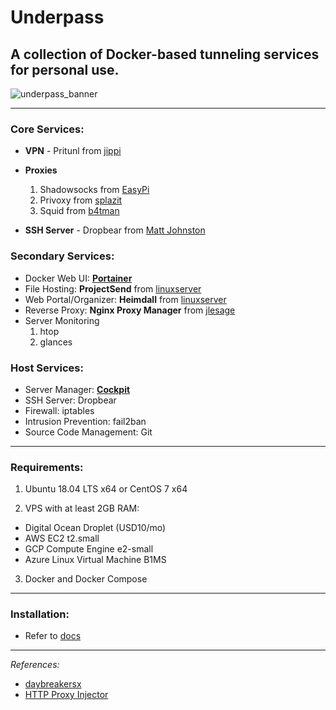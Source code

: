 # Underpass

## A collection of Docker-based tunneling services for personal use.

![underpass_banner](https://user-images.githubusercontent.com/9207205/90979447-b0561a80-e587-11ea-951f-efcaaed63654.png)

***

### Core Services:
- **VPN** - Pritunl from [jippi](https://hub.docker.com/r/jippi/pritunl)

- **Proxies**
  1. Shadowsocks from [EasyPi](https://github.com/EasyPi/docker-shadowsocks-libev)
  2. Privoxy from [splazit](https://hub.docker.com/r/splazit/privoxy-alpine)
  2. Squid from [b4tman](https://hub.docker.com/r/b4tman/squid)

- **SSH Server** - Dropbear from [Matt Johnston](https://matt.ucc.asn.au/dropbear/dropbear.html)

### Secondary Services:
- Docker Web UI: **[Portainer](https://hub.docker.com/r/portainer/portainer)**
- File Hosting: **ProjectSend** from [linuxserver](https://hub.docker.com/r/linuxserver/projectsend)
- Web Portal/Organizer: **Heimdall** from [linuxserver](https://hub.docker.com/r/linuxserver/heimdall)
- Reverse Proxy: **Nginx Proxy Manager** from [jlesage](https://hub.docker.com/r/jlesage/nginx-proxy-manager)
- Server Monitoring
  1. htop
  2. glances

### Host Services:
- Server Manager: **[Cockpit](https://cockpit-project.org/)**
- SSH Server: Dropbear
- Firewall: iptables
- Intrusion Prevention: fail2ban
- Source Code Management: Git

***

### Requirements:
1. Ubuntu 18.04 LTS x64 or CentOS 7 x64

2. VPS with at least 2GB RAM:
  - Digital Ocean Droplet (USD10/mo)
  - AWS EC2 t2.small
  - GCP Compute Engine e2-small
  - Azure Linux Virtual Machine B1MS

3. Docker and Docker Compose

***

### Installation:
- Refer to [docs](https://github.com/gabotronix/underpass-docs)

***

_References:_

- [daybreakersx](https://github.com/daybreakersx)
- [HTTP Proxy Injector](https://sourceforge.net/projects/httpproxyinjector/)
